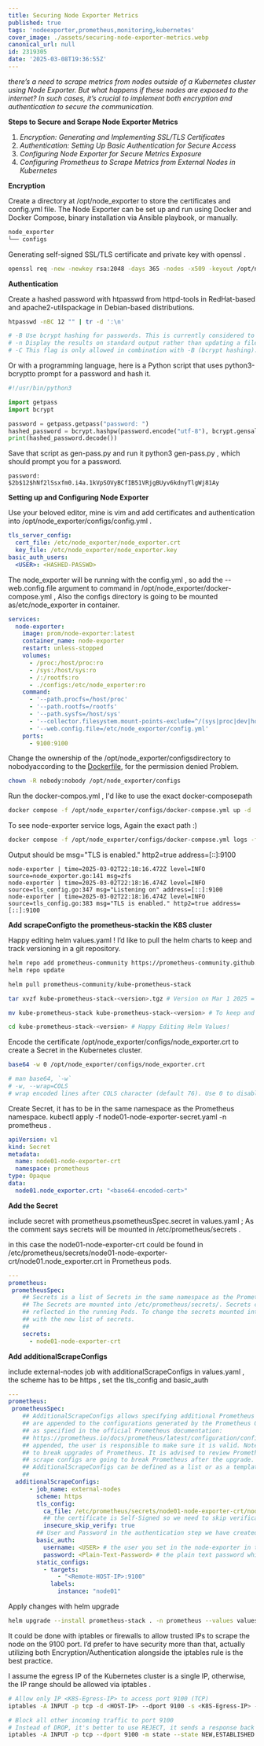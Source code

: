 ```yaml
---
title: Securing Node Exporter Metrics
published: true
tags: 'nodeexporter,prometheus,monitoring,kubernetes'
cover_image: ./assets/securing-node-exporter-metrics.webp
canonical_url: null
id: 2319305
date: '2025-03-08T19:36:55Z'
---
```


_there’s a need to scrape metrics from nodes outside of a Kubernetes cluster using Node Exporter. But what happens if these nodes are exposed to the internet? In such cases, it’s crucial to implement both encryption and authentication to secure the communication._

**Steps to Secure and Scrape Node Exporter Metrics**

1. _Encryption: Generating and Implementing SSL/TLS Certificates_
2. _Authentication: Setting Up Basic Authentication for Secure Access_
3. _Configuring Node Exporter for Secure Metrics Exposure_
4. _Configuring Prometheus to Scrape Metrics from External Nodes in_ _Kubernetes_

**Encryption**

Create a directory at /opt/node\_exporter to store the certificates and config.yml file. The Node Exporter can be set up and run using Docker and Docker Compose, binary installation via Ansible playbook, or manually.

```bash
node_exporter
└── configs
```

Generating self-signed SSL/TLS certificate and private key with openssl .

```bash
openssl req -new -newkey rsa:2048 -days 365 -nodes -x509 -keyout /opt/node_exporter/configs/node_exporter.key -out /opt/node_exporter/configs/node_exporter.crt -subj "/C=US/ST=California/L=Oakland/O=MyOrg/CN=localhost" -addext "subjectAltName = DNS:localhost"
```

**Authentication**

Create a hashed password with htpasswd from httpd-tools in RedHat-based and apache2-utilspackage in Debian-based distributions.

```bash
htpasswd -nBC 12 "" | tr -d ':\n'

# -B Use bcrypt hashing for passwords. This is currently considered to be very secure.
# -n Display the results on standard output rather than updating a file.
# -C This flag is only allowed in combination with -B (bcrypt hashing). It sets the computing time used for thebcrypt algorithm (higher is more secure but slower, default: 5, valid: 4 to 17).
```

Or with a programming language, here is a Python script that uses python3-bcryptto prompt for a password and hash it.

```python
#!/usr/bin/python3

import getpass
import bcrypt

password = getpass.getpass("password: ")
hashed_password = bcrypt.hashpw(password.encode("utf-8"), bcrypt.gensalt())
print(hashed_password.decode())
```

Save that script as gen-pass.py and run it python3 gen-pass.py , which should prompt you for a password.

```text
password:
$2b$12$hNf2lSsxfm0.i4a.1kVpSOVyBCfIB51VRjgBUyv6kdnyTlgWj81Ay
```

**Setting up and Configuring Node Exporter**

Use your beloved editor, mine is vim and add certificates and authentication into /opt/node\_exporter/configs/config.yml .

```yaml
tls_server_config:
  cert_file: /etc/node_exporter/node_exporter.crt
  key_file: /etc/node_exporter/node_exporter.key
basic_auth_users:
  <USER>: <HASHED-PASSWD>
```

The node\_exporter will be running with the config.yml , so add the --web.config.file argument to command in /opt/node\_exporter/docker-compose.yml , Also the configs directory is going to be mounted as/etc/node\_exporter in container.

```yaml
services:
  node-exporter:
    image: prom/node-exporter:latest
    container_name: node-exporter
    restart: unless-stopped
    volumes:
      - /proc:/host/proc:ro
      - /sys:/host/sys:ro
      - /:/rootfs:ro
      - ./configs:/etc/node_exporter:ro
    command:
      - '--path.procfs=/host/proc'
      - '--path.rootfs=/rootfs'
      - '--path.sysfs=/host/sys'
      - '--collector.filesystem.mount-points-exclude=^/(sys|proc|dev|host|etc)($$|/)'
      - '--web.config.file=/etc/node_exporter/config.yml'
    ports:
      - 9100:9100
```

Change the ownership of the /opt/node\_exporter/configsdirectory to nobodyaccording to the [Dockerfile](https://github.com/prometheus/node_exporter/blob/master/Dockerfile#L11), for the permission denied Problem.

```bash
chown -R nobody:nobody /opt/node_exporter/configs
```

Run the docker-compos.yml , I'd like to use the exact docker-composepath

```bash
docker compose -f /opt/node_exporter/configs/docker-compose.yml up -d
```

To see node-exporter service logs, Again the exact path :)

```bash
docker compose -f /opt/node_exporter/configs/docker-compose.yml logs -f
```

Output should be msg="TLS is enabled." http2=true address=[::]:9100

```text
node-exporter | time=2025-03-02T22:18:16.472Z level=INFO source=node_exporter.go:141 msg=zfs
node-exporter | time=2025-03-02T22:18:16.474Z level=INFO source=tls_config.go:347 msg="Listening on" address=[::]:9100
node-exporter | time=2025-03-02T22:18:16.474Z level=INFO source=tls_config.go:383 msg="TLS is enabled." http2=true address=[::]:9100
```

**Add**  **scrapeConfigto the**  **prometheus-stackin the K8S cluster**

Happy editing helm values.yaml ! I’d like to pull the helm charts to keep and track versioning in a git repository.

```bash
helm repo add prometheus-community https://prometheus-community.github.io/helm-charts
helm repo update

helm pull prometheus-community/kube-prometheus-stack

tar xvzf kube-prometheus-stack-<version>.tgz # Version on Mar 1 2025 = 69.5.2

mv kube-prometheus-stack kube-prometheus-stack-<version> # To keep and Track Versioning in a Git Repo

cd kube-prometheus-stack-<version> # Happy Editing Helm Values!
```

Encode the certificate /opt/node\_exporter/configs/node\_exporter.crt to create a Secret in the Kubernetes cluster.

```bash
base64 -w 0 /opt/node_exporter/configs/node_exporter.crt 

# man base64, `-w`
# -w, --wrap=COLS
# wrap encoded lines after COLS character (default 76). Use 0 to disable line wrapping
```

Create Secret, it has to be in the same namespace as the Prometheus namespace. kubectl apply -f node01-node-exporter-secret.yaml -n prometheus .

```yaml
apiVersion: v1
kind: Secret
metadata:
  name: node01-node-exporter-crt
  namespace: prometheus
type: Opaque
data:
  node01.node_exporter.crt: "<base64-encoded-cert>"
```

**Add the Secret**

include secret with prometheus.psometheusSpec.secret in values.yaml ; As the comment says secrets will be mounted in /etc/prometheus/secrets .

in this case the node01-node-exporter-crt could be found in /etc/prometheus/secrets/node01-node-exporter-crt/node01.node\_exporter.crt in Prometheus pods.

```yaml
---
prometheus:
 prometheusSpec:
    ## Secrets is a list of Secrets in the same namespace as the Prometheus object, which shall be mounted into the Prometheus Pods.
    ## The Secrets are mounted into /etc/prometheus/secrets/. Secrets changes after initial creation of a Prometheus object are not
    ## reflected in the running Pods. To change the secrets mounted into the Prometheus Pods, the object must be deleted and recreated
    ## with the new list of secrets.
    ##
    secrets:
      - node01-node-exporter-crt
```

**Add**  **additionalScrapeConfigs**

include external-nodes job with additionalScrapeConfigs in values.yaml , the scheme has to be https , set the tls\_config and basic\_auth

```yaml
---
prometheus:
 prometheusSpec:
    ## AdditionalScrapeConfigs allows specifying additional Prometheus scrape configurations. Scrape configurations
    ## are appended to the configurations generated by the Prometheus Operator. Job configurations must have the form
    ## as specified in the official Prometheus documentation:
    ## https://prometheus.io/docs/prometheus/latest/configuration/configuration/#scrape_config. As scrape configs are
    ## appended, the user is responsible to make sure it is valid. Note that using this feature may expose the possibility
    ## to break upgrades of Prometheus. It is advised to review Prometheus release notes to ensure that no incompatible
    ## scrape configs are going to break Prometheus after the upgrade.
    ## AdditionalScrapeConfigs can be defined as a list or as a templated string.
    ##
  additionalScrapeConfigs:
      - job_name: external-nodes
        scheme: https
        tls_config:
          ca_file: /etc/prometheus/secrets/node01-node-exporter-crt/node01.node_exporter.crt
          ## the certificate is Self-Signed so we need to skip verification
          insecure_skip_verify: true
        ## User and Password in the authentication step we have created
        basic_auth:
          username: <USER> # the user you set in the node-exporter in the node
          password: <Plain-Text-Password> # the plain text password which you hashed in the Encryption step
        static_configs:
          - targets: 
              - "<Remote-HOST-IP>:9100"
            labels:
              instance: "node01"
```

Apply changes with helm upgrade

```bash
helm upgrade --install prometheus-stack . -n prometheus --values values.yaml
```

It could be done with iptables or firewalls to allow trusted IPs to scrape the node on the 9100 port. I’d prefer to have security more than that, actually utilizing both Encryption/Authentication alongside the iptables rule is the best practice.

I assume the egress IP of the Kubernetes cluster is a single IP, otherwise, the IP range should be allowed via iptables .

```bash
# Allow only IP <K8S-Egress-IP> to access port 9100 (TCP) 
iptables -A INPUT -p tcp -d <HOST-IP> --dport 9100 -s <K8S-Egress-IP> -m state --state NEW,ESTABLISHED -m comment --comment "Allow IP <K8S-Egress-IP> to access the 9100 port " -j ACCEPT

# Block all other incoming traffic to port 9100
# Instead of DROP, it's better to use REJECT, it sends a response back to the source IP, informing it that the connection is rejected. DROP would silently discard the packets without notifying the source.
iptables -A INPUT -p tcp --dport 9100 -m state --state NEW,ESTABLISHED -m comment --comment "Reject all other traffic to 9100 port " -j REJECT
```
